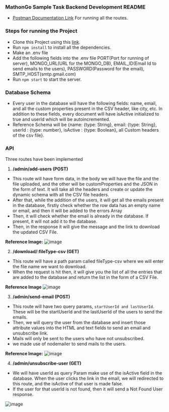### MathonGo Sample Task Backend Development README
* [Postman Documentation Link](https://docs.google.com/document/d/1RZa4Wll3MlXmc75gKgp79sEs3tYkj7Vz0cmi-8ZbGC0/edit?usp=sharing) For running all the routes.

### Steps for running the Project

* Clone this Project using this [link](https://github.com/sushmitha030/Data-Upload-and-Email-Notification-System.git).
* Run `npm install` to install all the dependencies.
* Make an .env file
* Add the following fields into the .env file PORT(Port for running of server), MONGO_URL(URL for the MONGO_DB), EMAIL_ID(Email Id to send emails to the users), PASSWORD(Password for the email), SMTP_HOST(smtp.gmail.com)
* Run `npm start` to start the server.

### Database Schema 
* Every user in the database will have the following fields: name, email, and all the custom properties present in the CSV header, like city, etc. In addition to these fields, every document will have isActive initialized to true and userId which will be autoincremented.
* Reference Schema will be {name: {type: String}, email: {type: String}, userId : {type: number}, isActive : {type: Boolean}, all Custom headers of the csv file}.

### API
Three routes have been implemented

1) **/admin/add-users (POST)**

  * This route will have form data, in the body we will have the file and the file uploaded, and the other will be customProperties and the JSON in the form of text. 
    It will take all the headers and create or update the dynamic schema with all the CSV file headers.
  * After that, while the addition of the users, it will get all the emails present in the database, firstly check whether the row data has an empty name or email, and then it will be added to the errors Array
  * Then, it will check whether the email is already in the database. If present, it will not add it to the database.
  * Then, in the response it will give the message and the link to download the updated CSV File.

**Reference Image:**
![image](https://github.com/GurudeepRahul/MathonGo_InternshipProject/assets/87088087/5cc160b2-7251-4aac-ac19-f1ab1c8ffb40)

2) **/download/:fileType-csv (GET)**

  * This route will have a path param called fileType-csv where we will enter the file name we want to download.
  * When the request is hit then, it will give you the list of all the entries that are added to the database and return the list in the form of a CSV File.

**Reference Image**
![image](https://github.com/GurudeepRahul/MathonGo_InternshipProject/assets/87088087/130c2393-cfd7-41cf-883d-6490093dfd77)

3) **/admin/send-email (POST)**

  * This route will have two query params, `startUserId and lastUserId`. These will be the startUserId and the lastUserId of the users to send the emails.
  * Then, we will query the user from the database and insert those attribute values into the HTML and text fields to send an email and unsubscribe link.
  * Mails will only be sent to the users who have not unsubscribed.
  * we made use of nodemailer to send mails to the users. 

**Reference Image:**
![image](https://github.com/GurudeepRahul/MathonGo_InternshipProject/assets/87088087/9b03b117-cc69-4ca5-8558-ac51d40dda41)

4) **/admin/unsubscribe-user (GET)**

  * We will have userId as query Param make use of the isActive field in the database. When the user clicks the link in the email, we will redirected to this route, and the isActive of that user is made false.
  * If the user for that userId is not found, then it will send a Not Found User response.

![image](https://github.com/GurudeepRahul/MathonGo_InternshipProject/assets/87088087/e11b622a-f02a-44db-a5d5-b78da8914e4e)


